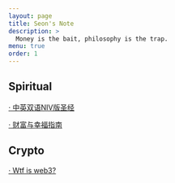 ```yaml
---
layout: page
title: Seon's Note
description: >
  Money is the bait, philosophy is the trap.
menu: true
order: 1
---
```


## Spiritual

[· 中英双语NIV版圣经](/article/bible/bible)

[· 财富与幸福指南](/article/naval/READ/)

## Crypto

[· Wtf is web3?](/article/crypto/web3/)




